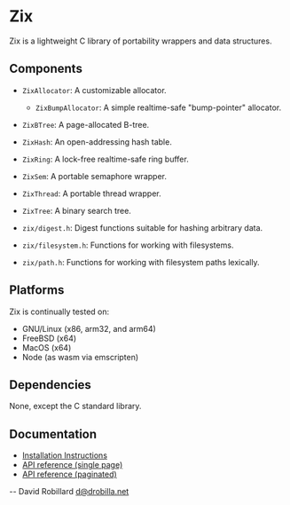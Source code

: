 Zix
===

Zix is a lightweight C library of portability wrappers and data structures.

Components
----------

  * `ZixAllocator`: A customizable allocator.
    * `ZixBumpAllocator`: A simple realtime-safe "bump-pointer" allocator.
  * `ZixBTree`: A page-allocated B-tree.
  * `ZixHash`: An open-addressing hash table.
  * `ZixRing`: A lock-free realtime-safe ring buffer.
  * `ZixSem`: A portable semaphore wrapper.
  * `ZixThread`: A portable thread wrapper.
  * `ZixTree`: A binary search tree.

  * `zix/digest.h`: Digest functions suitable for hashing arbitrary data.
  * `zix/filesystem.h`: Functions for working with filesystems.
  * `zix/path.h`: Functions for working with filesystem paths lexically.

Platforms
---------

Zix is continually tested on:

  * GNU/Linux (x86, arm32, and arm64)
  * FreeBSD (x64)
  * MacOS (x64)
  * Node (as wasm via emscripten)

Dependencies
------------

None, except the C standard library.

Documentation
-------------

  * [Installation Instructions](INSTALL.md)
  * [API reference (single page)](https://drobilla.gitlab.io/zix/doc/singlehtml/)
  * [API reference (paginated)](https://drobilla.gitlab.io/zix/doc/html/)

 -- David Robillard <d@drobilla.net>
